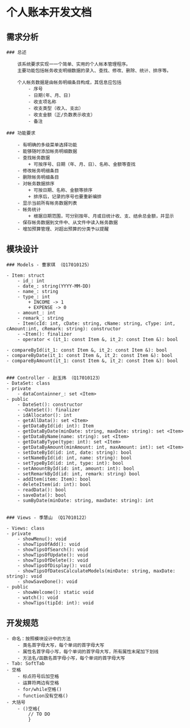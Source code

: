 # 个人账本开发文档

## 需求分析

    ### 总述
    
        该系统要求实现一一个简单、实用的个人帐本管理程序。
        主要功能包括帐务收支明细数据的录入、查找、修改、删除、统计、排序等。
        
        个人帐务数据是由帐务明细条目构成，其信息应包括
            - 序号
            - 日期(年、月、日)
            - 收支项名称
            - 收支类型（收入、支出）
            - 收支金额（正/负数表示收支）
            - 备注
    
    ### 功能要求
        
        - 有明确的多级菜单选择功能
        - 能够随时添加帐务明细数据
        - 查找帐务数据
            + 可按序号、日期（年、月、日）、名称、金额等查找
        - 修改帐务明细条目
        - 删除帐务明细条目
        - 对帐务数据排序
            + 可按日期、名称、金额等排序
            + 排序后，记录的序号也要重新编排
        - 显示当前所有帐务数据列表
        - 帐务统计
            + 根据日期范围，可分别按年、月或日统计收、支、结余总金额，并显示
        - 保存帐务数据到文件中、从文件中读入帐务数据
        - 增加预算管理、对超出预算的分类予以提醒
    

## 模块设计

    ### Models - 曹家琪 （Q17010125）

    - Item: struct
        - id_: int
        - date_: string(YYYY-MM-DD)
        - name_: string
        - type_: int
            + INCOME -> 1
            + EXPENSE -> 0
        - amount_: int
        - remark_: string
        - Item(cId: int, cDate: string, cName: string, cType: int, cAmount:int, cRemark: string): constructor
        - ~Item(): finalizer
        - operator < (it_1: const Item &, it_2: const Item &): bool

    - compareById(it_1: const Item &, it_2: const Item &): bool
    - compareByDate(it_1: const Item &, it_2: const Item &): bool
    - compareByAmount(it_1: const Item &, it_2: const Item &): bool


    ### Controller - 赵玉炜 （Q17010123）
    - DataSet: class
    - private
        - dataContainner_: set <Item>
    - public
        - DateSet(): constructor
        - ~DateSet(): finalizer
        - idAllocator(): int
        - getAllData(): set <Item>
        - getDataById(id: int): Item
        - getDataByDate(minDate: string, maxDate: string): set <Item>
        - getDataByName(name: string): set <Item>
        - getDataByType(type: int): set <Item>
        - getDataByAmount(minAmount: int, maxAmount: int): set <Item>
        - setDateById(id: int, date: string): bool
        - setNameById(id: int, name: string): bool
        - setTypeById(id: int, type: int): bool
        - setAmountById(id: int, amount: int): bool
        - setRemarkById(id: int, remark: string) bool
        - addItem(item: Item): bool
        - deleteItem(id: int): bool
        - readData(): bool
        - saveData(): bool
        - sumByDate(minDate: string, maxDate: string): int


    ### Views - 季慧山 （Q17010122）

    - Views: class
    - private
        - showMenu(): void
        - showTipsOfAdd(): void
        - showTipsOfSearch(): void
        - showTipsOfUpdate(): void
        - showTipsOfDelete(): void
        - showTipsOfDisplay(): void
        - showTipsOfDatesCalculateModels(minDate: string, maxDate: string): void
        - showSaveDone(): void
    - public
        - showWelcome(): static void
        - watch(): void
        - showTips(tipId: int): void

## 开发规范

    - 命名：按照模块设计中的方法
        - 类名首字母大写，每个单词的首字母大写
        - 属性名首字母小写，每个单词的首字母大写，所有属性末尾加下划线
        - 方法名/函数名首字母小写，每个单词的首字母大写
    - Tab: SoftTab
    - 空格
        - 标点符号后加空格
        - 运算符两边有空格
        - for/while空格()
        - function没有空格()
    - 大括号
        - ()空格{
            // TO DO
            }
